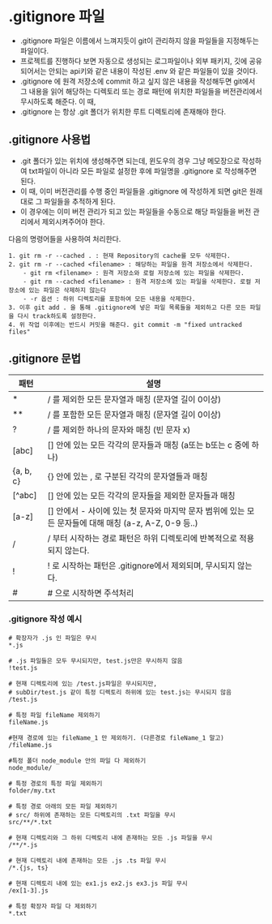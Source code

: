# .gitignore 파일

- .gitignore 파일은 이름에서 느껴지듯이 git이 관리하지 않을 파일들을 지정해두는 파일이다.
- 프로젝트를 진행하다 보면 자동으로 생성되는 로그파일이나 외부 패키지, 깃에 공유되어서는 안되는 api키와 같은 내용이 작성된 .env 와 같은 파일들이 있을 것이다.
- .gitignore 에 원격 저장소에 commit 하고 싶지 않은 내용을 작성해두면 git에서 그 내용을 읽어 해당하는 디렉토리 또는 경로 패턴에 위치한 파일들을 버전관리에서 무시하도록 해준다.
  이 때,
- .gitignore 는 항상 .git 폴더가 위치한 루트 디렉토리에 존재해야 한다.

## .gitignore 사용법

- .git 폴더가 있는 위치에 생성해주면 되는데, 윈도우의 경우 그냥 메모장으로 작성하여 txt파일이 아니라 모든 파일로 설정한 후에 파일명을 .gitignore 로 작성해주면 된다.
- 이 때, 이미 버전관리를 수행 중인 파일들을 .gitignore 에 작성하게 되면 git은 원래대로 그 파일들을 추적하게 된다.
- 이 경우에는 이미 버전 관리가 되고 있는 파일들을 수동으로 해당 파일들을 버전 관리에서 제외시켜주어야 한다.

다음의 명령어들을 사용하여 처리한다.

```
1. git rm -r --cached . : 현재 Repository의 cache를 모두 삭제한다.
2. git rm -r --cached <filename> : 해당하는 파일을 원격 저장소에서 삭제한다.
    - git rm <filename> : 원격 저장소와 로컬 저장소에 있는 파일을 삭제한다.
    - git rm --cached <filename> : 원격 저장소에 있는 파일을 삭제한다. 로컬 저장소에 있는 파일은 삭제하지 않는다
    - -r 옵션 : 하위 디렉토리를 포함하여 모든 내용을 삭제한다.
3. 이후 git add . 을 통해 .gitignore에 넣은 파일 목록들을 제외하고 다른 모든 파일을 다시 track하도록 설정한다.
4. 위 작업 이후에는 반드시 커밋을 해준다. git commit -m "fixed untracked files"
```

## .gitignore 문법

| 패턴      | 설명                                                                                                   |
| --------- | ------------------------------------------------------------------------------------------------------ |
| \*        | / 를 제외한 모든 문자열과 매칭 (문자열 길이 0이상)                                                     |
| \*\*      | / 를 포함한 모든 문자열과 매칭 (문자열 길이 0이상)                                                     |
| ?         | / 를 제외한 하나의 문자와 매칭 (빈 문자 x)                                                             |
| [abc]     | [] 안에 있는 모든 각각의 문자들과 매칭 (a또는 b또는 c 중에 하나)                                       |
| {a, b, c} | {} 안에 있는 , 로 구분된 각각의 문자열들과 매칭                                                        |
| [^abc]    | [] 안에 있는 모든 각각의 문자들을 제외한 문자들과 매칭                                                 |
| [a-z]     | [] 안에서 - 사이에 있는 첫 문자와 마지막 문자 범위에 있는 모든 문자들에 대해 매칭 (a-z, A-Z, 0-9 등..) |
| /         | / 부터 시작하는 경로 패턴은 하위 디렉토리에 반복적으로 적용되지 않는다.                                |
| !         | ! 로 시작하는 패턴은 .gitignore에서 제외되며, 무시되지 않는다.                                         |
| #         | # 으로 시작하면 주석처리                                                                               |

### .gitignore 작성 예시

```
# 확장자가 .js 인 파일은 무시
*.js

# .js 파일들은 모두 무시되지만, test.js만은 무시하지 않음
!test.js

# 현재 디렉토리에 있는 /test.js파일은 무시되지만,
# subDir/test.js 같이 특정 디렉토리 하위에 있는 test.js는 무시되지 않음
/test.js

# 특정 파일 fileName 제외하기
fileName.js

#현재 경로에 있는 fileName_1 만 제외하기. (다른경로 fileName_1 말고)
/fileName.js

#특정 폴더 node_module 안의 파일 다 제외하기
node_module/

# 특정 경로의 특정 파일 제외하기
folder/my.txt

# 특정 경로 아래의 모든 파일 제외하기
# src/ 하위에 존재하는 모든 디렉토리의 .txt 파일을 무시
src/**/*.txt

# 현재 디렉토리와 그 하위 디렉토리 내에 존재하는 모든 .js 파일을 무시
/**/*.js

# 현재 디렉토리 내에 존재하는 모든 .js .ts 파일 무시
/*.{js, ts}

# 현재 디렉토리 내에 있는 ex1.js ex2.js ex3.js 파일 무시
/ex[1-3].js

# 특정 확장자 파일 다 제외하기
*.txt

```
